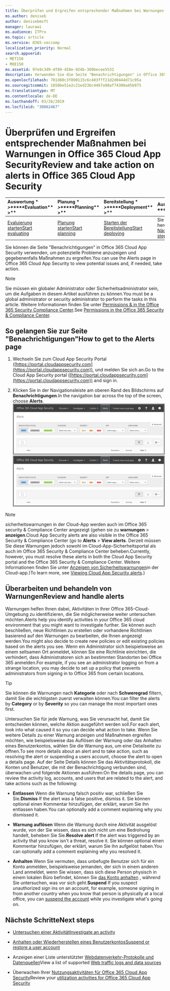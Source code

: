 ```yaml
---
title: Überprüfen und Ergreifen entsprechender Maßnahmen bei Warnungen in Office 365 Cloud App Security
ms.author: deniseb
author: denisebmsft
manager: laurawi
ms.audience: ITPro
ms.topic: article
ms.service: O365-seccomp
localization_priority: Normal
search.appverid:
- MET150
- MOE150
ms.assetid: 97e9c3d9-df89-458e-924b-369becee5532
description: Verwenden Sie die Seite "Benachrichtigungen" in Office 365 Cloud App Security, um potenzielle Probleme anzuzeigen und Maßnahmen zu ergreifen. Sie können Benachrichtigungen schließen oder auflösen und gegebenenfalls ein Benutzerkonto anhalten.
ms.openlocfilehash: 701d80c3f890115c6c403fff21d2d0444d71c95a
ms.sourcegitcommit: 1658be51e2c21ed23bc4467a98af74300a45b975
ms.translationtype: MT
ms.contentlocale: de-DE
ms.lasthandoff: 03/26/2019
ms.locfileid: "30862467"
---
```

# <a name="review-and-take-action-on-alerts-in-office-365-cloud-app-security"></a><span data-ttu-id="327ce-104">Überprüfen und Ergreifen entsprechender Maßnahmen bei Warnungen in Office 365 Cloud App Security</span><span class="sxs-lookup"><span data-stu-id="327ce-104">Review and take action on alerts in Office 365 Cloud App Security</span></span>
  
|<span data-ttu-id="327ce-105">Auswertung \* *\>*\*</span><span class="sxs-lookup"><span data-stu-id="327ce-105">\*\*\*\*Evaluation\*\* \>\*\*</span></span>|<span data-ttu-id="327ce-106">Planung \* *\>*\*</span><span class="sxs-lookup"><span data-stu-id="327ce-106">\*\*\*\*Planning\*\* \>\*\*</span></span>|<span data-ttu-id="327ce-107">Bereitstellung \* *\>*\*</span><span class="sxs-lookup"><span data-stu-id="327ce-107">\*\*\*\*Deployment\*\* \>\*\*</span></span>|<span data-ttu-id="327ce-108">Auslastung \* \* \* \*</span><span class="sxs-lookup"><span data-stu-id="327ce-108">\*\*\*\*Utilization\*\*\*\*</span></span>|
|:-----|:-----|:-----|:-----|
|[<span data-ttu-id="327ce-109">Evaluierung starten</span><span class="sxs-lookup"><span data-stu-id="327ce-109">Start evaluating</span></span>](office-365-cas-overview.md) <br/> |[<span data-ttu-id="327ce-110">Planung starten</span><span class="sxs-lookup"><span data-stu-id="327ce-110">Start planning</span></span>](get-ready-for-office-365-cas.md) <br/> |[<span data-ttu-id="327ce-111">Starten der Bereitstellung</span><span class="sxs-lookup"><span data-stu-id="327ce-111">Start deploying</span></span>](turn-on-office-365-cas.md) <br/> |<span data-ttu-id="327ce-112">Sie sind hier!</span><span class="sxs-lookup"><span data-stu-id="327ce-112">You are here!</span></span>  <br/> [<span data-ttu-id="327ce-113">Nächste Schritte</span><span class="sxs-lookup"><span data-stu-id="327ce-113">Next steps</span></span>](#next-steps) <br/> |
   
<span data-ttu-id="327ce-114">Sie können die Seite "Benachrichtigungen" in Office 365 Cloud App Security verwenden, um potenzielle Probleme anzuzeigen und gegebenenfalls Maßnahmen zu ergreifen.</span><span class="sxs-lookup"><span data-stu-id="327ce-114">You can use the Alerts page in Office 365 Cloud App Security to view potential issues and, if needed, take action.</span></span>
  
> [!NOTE]
> <span data-ttu-id="327ce-115">Sie müssen ein globaler Administrator oder Sicherheitsadministrator sein, um die Aufgaben in diesem Artikel ausführen zu können.</span><span class="sxs-lookup"><span data-stu-id="327ce-115">You must be a global administrator or security administrator to perform the tasks in this article.</span></span> <span data-ttu-id="327ce-116">Weitere Informationen finden Sie unter [Permissions &amp; in the Office 365 Security Compliance Center](permissions-in-the-security-and-compliance-center.md).</span><span class="sxs-lookup"><span data-stu-id="327ce-116">See [Permissions in the Office 365 Security &amp; Compliance Center](permissions-in-the-security-and-compliance-center.md).</span></span> 
  
## <a name="how-to-get-to-the-alerts-page"></a><span data-ttu-id="327ce-117">So gelangen Sie zur Seite "Benachrichtigungen"</span><span class="sxs-lookup"><span data-stu-id="327ce-117">How to get to the Alerts page</span></span>

1. <span data-ttu-id="327ce-118">Wechseln Sie zum Cloud App Security Portal ([https://portal.cloudappsecurity.com](https://portal.cloudappsecurity.com)), und melden Sie sich an.</span><span class="sxs-lookup"><span data-stu-id="327ce-118">Go to the Cloud App Security portal ([https://portal.cloudappsecurity.com](https://portal.cloudappsecurity.com)) and sign in.</span></span>
  
2. <span data-ttu-id="327ce-119">Klicken Sie in der Navigationsleiste am oberen Rand des Bildschirms auf **Benachrichtigungen**.</span><span class="sxs-lookup"><span data-stu-id="327ce-119">In the navigation bar across the top of the screen, choose **Alerts**.</span></span><br/><span data-ttu-id="327ce-120">![Auf der Seite Warnungen werden Warnungen angezeigt, die ausgelöst wurden, und alle ausgeführten Aktionen.](media/3b53d4c9-4b13-435d-8547-8c0f9ae6b914.png)</span><span class="sxs-lookup"><span data-stu-id="327ce-120">![On the Alerts page, you can see alerts that were triggered and any actions taken.](media/3b53d4c9-4b13-435d-8547-8c0f9ae6b914.png)</span></span>
 
> [!NOTE]
> <span data-ttu-id="327ce-121">sicherheitswarnungen in der Cloud-App werden auch im Office 365 security & Compliance Center angezeigt (gehen sie zu **warnungen** > **anzeigen**.</span><span class="sxs-lookup"><span data-stu-id="327ce-121">Cloud App Security alerts are also visible in the Office 365 Security & Compliance Center (go to **Alerts** > **View alerts**.</span></span> <span data-ttu-id="327ce-122">Derzeit müssen Sie diese Warnungen jedoch sowohl im Cloud-App-Sicherheitsportal als auch im Office 365 Security & Compliance Center beheben.</span><span class="sxs-lookup"><span data-stu-id="327ce-122">Currently, however, you must resolve these alerts in both the Cloud App Security portal and the Office 365 Security & Compliance Center.</span></span> <span data-ttu-id="327ce-123">Weitere Informationen finden Sie unter [Anzeigen von Sicherheitswarnungen](alert-policies.md#viewing-cloud-app-security-alerts)in der Cloud-app.)</span><span class="sxs-lookup"><span data-stu-id="327ce-123">To learn more, see [Viewing Cloud App Security alerts](alert-policies.md#viewing-cloud-app-security-alerts).)</span></span> 
 
## <a name="review-and-handle-alerts"></a><span data-ttu-id="327ce-124">Überarbeiten und behandeln von Warnungen</span><span class="sxs-lookup"><span data-stu-id="327ce-124">Review and handle alerts</span></span>

<span data-ttu-id="327ce-125">Warnungen helfen Ihnen dabei, Aktivitäten in Ihrer Office 365-Cloud-Umgebung zu identifizieren, die Sie möglicherweise weiter untersuchen möchten.</span><span class="sxs-lookup"><span data-stu-id="327ce-125">Alerts help you identify activities in your Office 365 cloud environment that you might want to investigate further.</span></span> <span data-ttu-id="327ce-126">Sie können auch beschließen, neue Richtlinien zu erstellen oder vorhandene Richtlinien basierend auf den Warnungen zu bearbeiten, die Ihnen angezeigt werden.</span><span class="sxs-lookup"><span data-stu-id="327ce-126">You might also decide to create new policies or edit existing policies based on the alerts you see.</span></span> <span data-ttu-id="327ce-127">Wenn ein Administrator sich beispielsweise an einem seltsamen Ort anmeldet, können Sie eine Richtlinie einrichten, die verhindert, dass Administratoren sich an bestimmten Standorten bei Office 365 anmelden.</span><span class="sxs-lookup"><span data-stu-id="327ce-127">For example, if you see an administrator logging on from a strange location, you may decide to set up a policy that prevents administrators from signing in to Office 365 from certain locations.</span></span>
  
> [!TIP]
> <span data-ttu-id="327ce-128">Sie können die Warnungen nach **Kategorie** oder nach **Schweregrad** filtern, damit Sie die wichtigsten zuerst verwalten können.</span><span class="sxs-lookup"><span data-stu-id="327ce-128">You can filter the alerts by **Category** or by **Severity** so you can manage the most important ones first.</span></span> 
  
<span data-ttu-id="327ce-129">Untersuchen Sie für jede Warnung, was Sie verursacht hat, damit Sie entscheiden können, welche Aktion ausgeführt werden soll.</span><span class="sxs-lookup"><span data-stu-id="327ce-129">For each alert, look into what caused it so you can decide what action to take.</span></span> <span data-ttu-id="327ce-130">Wenn Sie weitere Details zu einer Warnung anzeigen und Maßnahmen ergreifen möchten, wie beispielsweise das Auflösen der Warnung oder das Anhalten eines Benutzerkontos, wählen Sie die Warnung aus, um eine Detailseite zu öffnen.</span><span class="sxs-lookup"><span data-stu-id="327ce-130">To see more details about an alert and to take action, such as resolving the alert or suspending a users account, choose the alert to open a details page.</span></span> <span data-ttu-id="327ce-131">Auf der Seite Details können Sie das Aktivitätsprotokoll, die Konten und Benutzer, die mit der Benachrichtigung verbunden sind, überwachen und folgende Aktionen ausführen:</span><span class="sxs-lookup"><span data-stu-id="327ce-131">On the details page, you can review the activity log, accounts, and users that are related to the alert, and take actions such as the following:</span></span>
  
- <span data-ttu-id="327ce-132">**Entlassen** Wenn die Warnung falsch positiv war, schließen Sie Sie.</span><span class="sxs-lookup"><span data-stu-id="327ce-132">**Dismiss** If the alert was a false positive, dismiss it.</span></span> <span data-ttu-id="327ce-133">Sie können optional einen Kommentar hinzufügen, der erklärt, warum Sie ihn entlassen haben.</span><span class="sxs-lookup"><span data-stu-id="327ce-133">You can optionally add a comment explaining why you dismissed it.</span></span> 
    
- <span data-ttu-id="327ce-134">**Warnung auflösen** Wenn die Warnung durch eine Aktivität ausgelöst wurde, von der Sie wissen, dass es sich nicht um eine Bedrohung handelt, beheben Sie Sie.</span><span class="sxs-lookup"><span data-stu-id="327ce-134">**Resolve alert** If the alert was triggered by an activity that you know isn't a threat, resolve it.</span></span> <span data-ttu-id="327ce-135">Sie können optional einen Kommentar hinzufügen, der erklärt, warum Sie ihn aufgelöst haben.</span><span class="sxs-lookup"><span data-stu-id="327ce-135">You can optionally add a comment explaining why you resolved it.</span></span> 
    
- <span data-ttu-id="327ce-136">**Anhalten** Wenn Sie vermuten, dass unbefugte Benutzer sich für ein Konto anmelden, beispielsweise jemanden, der sich in einem anderen Land anmeldet, wenn Sie wissen, dass sich diese Person physisch in einem lokalen Büro befindet, können Sie [das Konto anhalten](suspend-or-restore-an-account-in-ocas.md) , während Sie untersuchen, was vor sich geht.</span><span class="sxs-lookup"><span data-stu-id="327ce-136">**Suspend** If you suspect unauthorized sign ins on an account, for example, someone signing in from another country when you know that person is physically at a local office, you can [suspend the account](suspend-or-restore-an-account-in-ocas.md) while you investigate what's going on.</span></span> 
    
## <a name="next-steps"></a><span data-ttu-id="327ce-137">Nächste Schritte</span><span class="sxs-lookup"><span data-stu-id="327ce-137">Next steps</span></span>

- [<span data-ttu-id="327ce-138">Untersuchen einer Aktivität</span><span class="sxs-lookup"><span data-stu-id="327ce-138">Investigate an activity</span></span>](investigate-an-activity-in-office-365-cas.md)
    
- [<span data-ttu-id="327ce-139">Anhalten oder Wiederherstellen eines Benutzerkontos</span><span class="sxs-lookup"><span data-stu-id="327ce-139">Suspend or restore a user account</span></span>](suspend-or-restore-an-account-in-ocas.md)
    
- <span data-ttu-id="327ce-140">Anzeigen einer Liste unterstützter [Webdatenverkehr-Protokolle und Datenquellen](web-traffic-logs-and-data-sources-for-ocas.md)</span><span class="sxs-lookup"><span data-stu-id="327ce-140">View a list of supported [Web traffic logs and data sources](web-traffic-logs-and-data-sources-for-ocas.md)</span></span>
    
- <span data-ttu-id="327ce-141">Überwachen Ihrer [Nutzungsaktivitäten für Office 365 Cloud App Security](utilization-activities-for-ocas.md)</span><span class="sxs-lookup"><span data-stu-id="327ce-141">Review your [utilization activities for Office 365 Cloud App Security](utilization-activities-for-ocas.md)</span></span>
    


